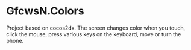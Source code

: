 # GfcwsN.Colors

Project based on cocos2dx. The screen changes color when you touch, click the mouse, press various keys on the keyboard, move or turn the phone.
